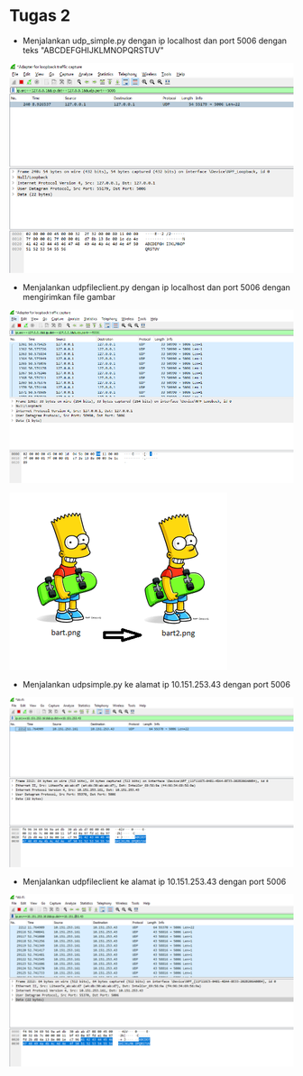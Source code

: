 # Tugas 2

* Menjalankan udp_simple.py dengan ip localhost dan port 5006 dengan teks "ABCDEFGHIJKLMNOPQRSTUV"

![Capture Udp_simple](Capture/udpsimple_localhost.png)

* Menjalankan udpfileclient.py dengan ip localhost dan port 5006 dengan mengirimkan file gambar

![Capture Udp_simple](Capture/udpfile_localhost.png)

![Capture Hasil](Capture/file.png)

* Menjalankan udpsimple.py ke alamat ip 10.151.253.43 dengan port 5006

![Capture Udp_simple](Capture/udpsimple.png)

* Menjalankan udpfileclient ke alamat ip 10.151.253.43 dengan port 5006

![Capture Udp_simple](Capture/udpfile.png)